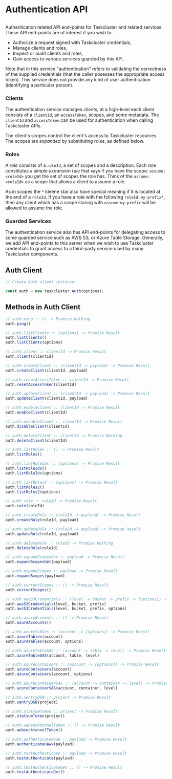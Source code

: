 # Authentication API

##

Authentication related API end-points for Taskcluster and related
services. These API end-points are of interest if you wish to:
  * Authorize a request signed with Taskcluster credentials,
  * Manage clients and roles,
  * Inspect or audit clients and roles,
  * Gain access to various services guarded by this API.

Note that in this service "authentication" refers to validating the
correctness of the supplied credentials (that the caller posesses the
appropriate access token). This service does not provide any kind of user
authentication (identifying a particular person).

### Clients
The authentication service manages _clients_, at a high-level each client
consists of a `clientId`, an `accessToken`, scopes, and some metadata.
The `clientId` and `accessToken` can be used for authentication when
calling Taskcluster APIs.

The client's scopes control the client's access to Taskcluster resources.
The scopes are *expanded* by substituting roles, as defined below.

### Roles
A _role_ consists of a `roleId`, a set of scopes and a description.
Each role constitutes a simple _expansion rule_ that says if you have
the scope: `assume:<roleId>` you get the set of scopes the role has.
Think of the `assume:<roleId>` as a scope that allows a client to assume
a role.

As in scopes the `*` kleene star also have special meaning if it is
located at the end of a `roleId`. If you have a role with the following
`roleId`: `my-prefix*`, then any client which has a scope staring with
`assume:my-prefix` will be allowed to assume the role.

### Guarded Services
The authentication service also has API end-points for delegating access
to some guarded service such as AWS S3, or Azure Table Storage.
Generally, we add API end-points to this server when we wish to use
Taskcluster credentials to grant access to a third-party service used
by many Taskcluster components.

## Auth Client

```js
// Create Auth client instance:

const auth = new taskcluster.Auth(options);
```

## Methods in Auth Client

```js
// auth.ping :: () -> Promise Nothing
auth.ping()
```

```js
// auth.listClients :: [options] -> Promise Result
auth.listClients()
auth.listClients(options)
```

```js
// auth.client :: clientId -> Promise Result
auth.client(clientId)
```

```js
// auth.createClient :: (clientId -> payload) -> Promise Result
auth.createClient(clientId, payload)
```

```js
// auth.resetAccessToken :: clientId -> Promise Result
auth.resetAccessToken(clientId)
```

```js
// auth.updateClient :: (clientId -> payload) -> Promise Result
auth.updateClient(clientId, payload)
```

```js
// auth.enableClient :: clientId -> Promise Result
auth.enableClient(clientId)
```

```js
// auth.disableClient :: clientId -> Promise Result
auth.disableClient(clientId)
```

```js
// auth.deleteClient :: clientId -> Promise Nothing
auth.deleteClient(clientId)
```

```js
// auth.listRoles :: () -> Promise Result
auth.listRoles()
```

```js
// auth.listRoleIds :: [options] -> Promise Result
auth.listRoleIds()
auth.listRoleIds(options)
```

```js
// auth.listRoles2 :: [options] -> Promise Result
auth.listRoles2()
auth.listRoles2(options)
```

```js
// auth.role :: roleId -> Promise Result
auth.role(roleId)
```

```js
// auth.createRole :: (roleId -> payload) -> Promise Result
auth.createRole(roleId, payload)
```

```js
// auth.updateRole :: (roleId -> payload) -> Promise Result
auth.updateRole(roleId, payload)
```

```js
// auth.deleteRole :: roleId -> Promise Nothing
auth.deleteRole(roleId)
```

```js
// auth.expandScopesGet :: payload -> Promise Result
auth.expandScopesGet(payload)
```

```js
// auth.expandScopes :: payload -> Promise Result
auth.expandScopes(payload)
```

```js
// auth.currentScopes :: () -> Promise Result
auth.currentScopes()
```

```js
// auth.awsS3Credentials :: (level -> bucket -> prefix -> [options]) -> Promise Result
auth.awsS3Credentials(level, bucket, prefix)
auth.awsS3Credentials(level, bucket, prefix, options)
```

```js
// auth.azureAccounts :: () -> Promise Result
auth.azureAccounts()
```

```js
// auth.azureTables :: (account -> [options]) -> Promise Result
auth.azureTables(account)
auth.azureTables(account, options)
```

```js
// auth.azureTableSAS :: (account -> table -> level) -> Promise Result
auth.azureTableSAS(account, table, level)
```

```js
// auth.azureContainers :: (account -> [options]) -> Promise Result
auth.azureContainers(account)
auth.azureContainers(account, options)
```

```js
// auth.azureContainerSAS :: (account -> container -> level) -> Promise Result
auth.azureContainerSAS(account, container, level)
```

```js
// auth.sentryDSN :: project -> Promise Result
auth.sentryDSN(project)
```

```js
// auth.statsumToken :: project -> Promise Result
auth.statsumToken(project)
```

```js
// auth.websocktunnelToken :: () -> Promise Result
auth.websocktunnelToken()
```

```js
// auth.authenticateHawk :: payload -> Promise Result
auth.authenticateHawk(payload)
```

```js
// auth.testAuthenticate :: payload -> Promise Result
auth.testAuthenticate(payload)
```

```js
// auth.testAuthenticateGet :: () -> Promise Result
auth.testAuthenticateGet()
```

